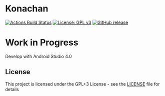 # Konachan
[![Actions Build Status](https://github.com/voldien/AKCWallPaper/workflows/Android/badge.svg?branch=master)](https://github.com/voldien/AKCWallPaper/actions)
[![License: GPL v3](https://img.shields.io/badge/License-GPLv3-blue.svg)](https://www.gnu.org/licenses/gpl-3.0)
[![GitHub release](https://img.shields.io/github/release/voldien/AKCWallPaper.svg)](https://github.com/voldien/AKCWallPaper/releases)

# Work in Progress
Develop with Android Studio 4.0

## License
This project is licensed under the GPL+3 License - see the [LICENSE](LICENSE) file for details
